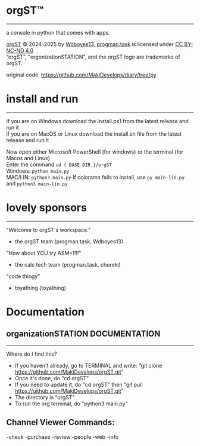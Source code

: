# orgST™
-- -- -- --

a console in python that comes with apps. 

[orgST](https://github.com/MakiDevelops/orgST) © 2024-2025 by [Wdboyes13](https://github.com/Wdboyes13), [progman.task](https://github.com/MakiDevelops) is licensed under [CC BY-NC-ND 4.0](https://creativecommons.org/licenses/by-nc-nd/4.0/)  
“orgST”, "orgonizationSTATION", and the orgST logo are trademarks of orgST.  
  
original code: https://github.com/MakiDevelops/diary/tree/py  
  
# install and run
-- -- -- -- -- --
If you are on Windows download the install.ps1 from the latest release and run it  
If you are on MacOS or Linux download the install.sh file from the latest release and run it  

Now open either Microsoft PowerShell (for windows) or the terminal (for Macos and Linux)  
Enter the command `cd { BASE DIR }/orgST`  
Windows: `python main.py`  
MAC/LIN: `python3 main.py`
If colorama fails to install, use `py main-lin.py` and `python3 main-lin.py`

# lovely sponsors
-- -- -- -- -- -- --

"Welcome to orgST's workspace."
- the orgST team
(progman.task, Wdboyes13)

"How about YOU try ASM+!!!!"
- the calc tech team
(progman.task, chureki)

"code thingy"
- toyathing
(toyathing)

# Documentation
## organizationSTATION DOCUMENTATION

-------------------
Where do I find this?
- If you haven't already, go to TERMINAL and write: "git clone https://github.com/MakiDevelops/orgST.git"
- Once it's done, do "cd orgST"
- If you need to update it, do "cd orgST" then "git pull https://github.com/MakiDevelops/orgST.git"
- The directory is "orgST"
- To run the org terminal, do "python3 main.py"

## Channel Viewer Commands:
-check
-purchase
-review
-people
-web
-info
